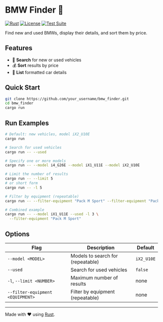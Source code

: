 # BMW Finder 🚗

[![Rust](https://img.shields.io/badge/Rust-🦀-orange.svg)](https://www.rust-lang.org/)
[![License](https://img.shields.io/badge/License-MIT-blue.svg)](LICENSE)
[![Test Suite](https://github.com/Riges/bmw-finder/actions/workflows/ci.yml/badge.svg?branch=master)](https://github.com/Riges/bmw-finder/actions/workflows/ci.yml)

Find new and used BMWs, display their details, and sort them by price.

## Features

- 🔎 **Search** for new or used vehicles
- 💰 **Sort** results by price
- 📜 **List** formatted car details

## Quick Start

```bash
git clone https://github.com/your_username/bmw_finder.git
cd bmw_finder
cargo run
```

## Run Examples

```bash
# Default: new vehicles, model iX2_U10E
cargo run

# Search for used vehicles
cargo run -- --used

# Specify one or more models
cargo run -- --model i4_G26E --model iX1_U11E --model iX2_U10E

# Limit the number of results
cargo run -- --limit 5
# or short form
cargo run -- -l 5

# Filter by equipment (repeatable)
cargo run -- --filter-equipment "Pack M Sport" --filter-equipment "Pack Innovation"

# Combined example
cargo run -- --model iX1_U11E --used -l 3 \
  --filter-equipment "Pack M Sport"
```

## Options

| Flag                             | Description                       | Default    |
| -------------------------------- | --------------------------------- | ---------- |
| `--model <MODEL>`                | Models to search for (repeatable) | `iX2_U10E` |
| `--used`                         | Search for used vehicles          | `false`    |
| `-l`, `--limit <NUMBER>`         | Maximum number of results         | none       |
| `--filter-equipment <EQUIPMENT>` | Filter by equipment (repeatable)  | none       |

---

Made with ❤️ using [Rust](https://www.rust-lang.org/).
